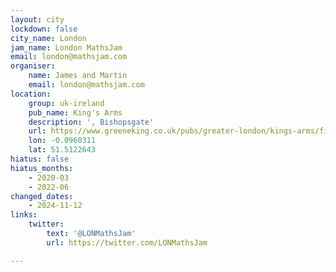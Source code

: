 ```yaml
---
layout: city
lockdown: false
city_name: London
jam_name: London MathsJam
email: london@mathsjam.com
organiser:
    name: James and Martin
    email: london@mathsjam.com
location:
    group: uk-ireland
    pub_name: King's Arms
    description: ', Bishopsgate'
    url: https://www.greeneking.co.uk/pubs/greater-london/kings-arms/find-us
    lon: -0.0960311
    lat: 51.5122643
hiatus: false
hiatus_months:
    - 2020-03
    - 2022-06
changed_dates:
    - 2024-11-12
links:
    twitter:
        text: '@LONMathsJam'
        url: https://twitter.com/LONMathsJam

---
```


